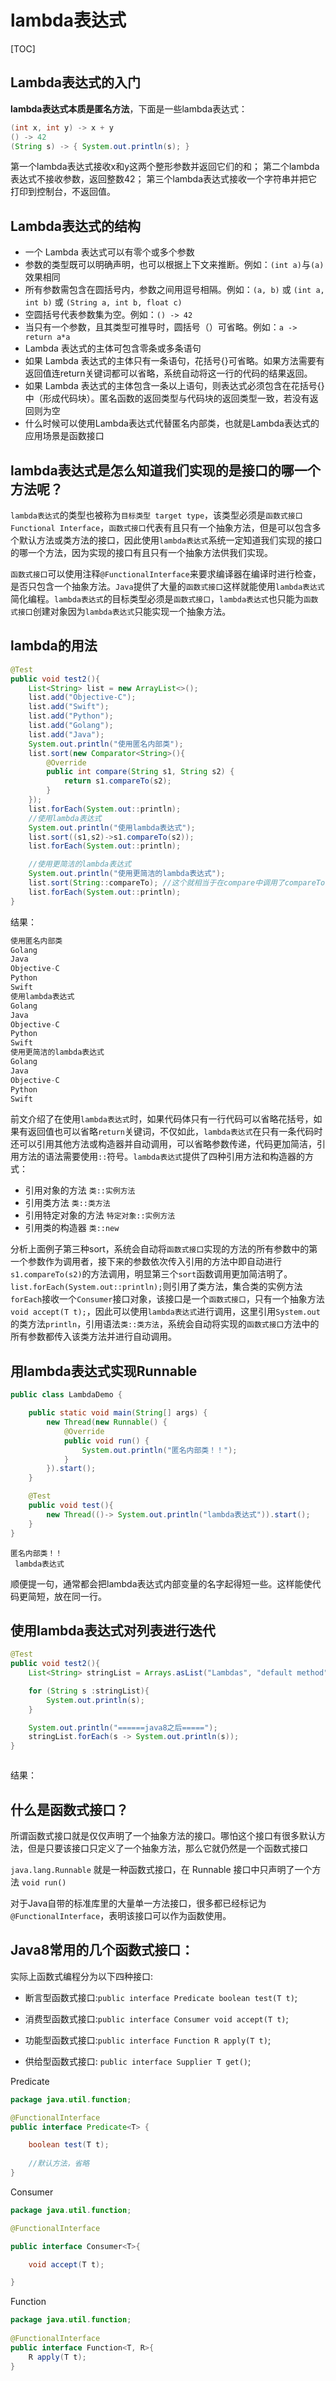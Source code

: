 # lambda表达式

[TOC]

## Lambda表达式的入门

**lambda表达式本质是匿名方法**，下面是一些lambda表达式：

```java
(int x, int y) -> x + y
() -> 42
(String s) -> { System.out.println(s); }
```



第一个lambda表达式接收x和y这两个整形参数并返回它们的和；
第二个lambda表达式不接收参数，返回整数42；
第三个lambda表达式接收一个字符串并把它打印到控制台，不返回值。

## Lambda表达式的结构

- 一个 Lambda 表达式可以有零个或多个参数
- 参数的类型既可以明确声明，也可以根据上下文来推断。例如：`(int a)`与`(a)`效果相同
- 所有参数需包含在圆括号内，参数之间用逗号相隔。例如：`(a, b)` 或 `(int a, int b)` 或 `(String a, int b, float c)`
- 空圆括号代表参数集为空。例如：`() -> 42`
- 当只有一个参数，且其类型可推导时，圆括号（）可省略。例如：`a -> return a*a`
- Lambda 表达式的主体可包含零条或多条语句
- 如果 Lambda 表达式的主体只有一条语句，花括号{}可省略。如果方法需要有返回值连return关键词都可以省略，系统自动将这一行的代码的结果返回。
- 如果 Lambda 表达式的主体包含一条以上语句，则表达式必须包含在花括号{}中（形成代码块）。匿名函数的返回类型与代码块的返回类型一致，若没有返回则为空
- 什么时候可以使用Lambda表达式代替匿名内部类，也就是Lambda表达式的应用场景是函数接口

## lambda表达式是怎么知道我们实现的是接口的哪一个方法呢？

`lambda表达式`的类型也被称为`目标类型 target type`，该类型必须是`函数式接口 Functional Interface`，`函数式接口`代表有且只有一个抽象方法，但是可以包含多个默认方法或类方法的接口，因此使用`lambda表达式`系统一定知道我们实现的接口的哪一个方法，因为实现的接口有且只有一个抽象方法供我们实现。

`函数式接口`可以使用注释`@FunctionalInterface`来要求编译器在编译时进行检查，是否只包含一个抽象方法。`Java`提供了大量的`函数式接口`这样就能使用`lambda表达式`简化编程。`lambda表达式`的目标类型必须是`函数式接口`，`lambda表达式`也只能为`函数式接口`创建对象因为`lambda表达式`只能实现一个抽象方法。

 

## lambda的用法

```java
@Test
public void test2(){
    List<String> list = new ArrayList<>();
    list.add("Objective-C");
    list.add("Swift");
    list.add("Python");
    list.add("Golang");
    list.add("Java");
    System.out.println("使用匿名内部类");
    list.sort(new Comparator<String>(){
        @Override
        public int compare(String s1, String s2) {
            return s1.compareTo(s2);
        }
    });
    list.forEach(System.out::println);
    //使用lambda表达式
    System.out.println("使用lambda表达式");
    list.sort((s1,s2)->s1.compareTo(s2));
    list.forEach(System.out::println);

    //使用更简洁的lambda表达式
    System.out.println("使用更简洁的lambda表达式");
    list.sort(String::compareTo); //这个就相当于在compare中调用了compareTo
    list.forEach(System.out::println);
}
```

结果：

```java
使用匿名内部类
Golang
Java
Objective-C
Python
Swift
使用lambda表达式
Golang
Java
Objective-C
Python
Swift
使用更简洁的lambda表达式
Golang
Java
Objective-C
Python
Swift
```

前文介绍了在使用`lambda表达式`时，如果代码体只有一行代码可以省略花括号，如果有返回值也可以省略`return`关键词，不仅如此，`lambda表达式`在只有一条代码时还可以引用其他方法或构造器并自动调用，可以省略参数传递，代码更加简洁，引用方法的语法需要使用`::`符号。`lambda表达式`提供了四种引用方法和构造器的方式：

- 引用对象的方法 `类::实例方法`
- 引用类方法 `类::类方法`
- 引用特定对象的方法 `特定对象::实例方法`
- 引用类的构造器 `类::new`

分析上面例子第三种sort，系统会自动将`函数式接口`实现的方法的所有参数中的第一个参数作为调用者，接下来的参数依次传入引用的方法中即自动进行`s1.compareTo(s2)`的方法调用，明显第三个`sort`函数调用更加简洁明了。`list.forEach(System.out::println);`则引用了类方法，集合类的实例方法`forEach`接收一个`Consumer`接口对象，该接口是一个`函数式接口`，只有一个抽象方法`void accept(T t);`，因此可以使用`lambda表达式`进行调用，这里引用`System.out`的类方法`println`，引用语法`类::类方法`，系统会自动将实现的`函数式接口`方法中的所有参数都传入该类方法并进行自动调用。

## 用lambda表达式实现Runnable

```java
public class LambdaDemo {

    public static void main(String[] args) {
        new Thread(new Runnable() {
            @Override
            public void run() {
                System.out.println("匿名内部类！！");
            }
        }).start();
    }

    @Test
    public void test(){
        new Thread(()-> System.out.println("lambda表达式")).start();
    }
}
```

```
匿名内部类！！
 lambda表达式
```

顺便提一句，通常都会把lambda表达式内部变量的名字起得短一些。这样能使代码更简短，放在同一行。

## 使用lambda表达式对列表进行迭代

```java
@Test
public void test2(){
    List<String> stringList = Arrays.asList("Lambdas", "default method", "stream");

    for (String s :stringList){
        System.out.println(s);
    }

    System.out.println("======java8之后=====");
    stringList.forEach(s -> System.out.println(s));
}
```



```java

```

结果：



## 什么是函数式接口？

所谓函数式接口就是仅仅声明了一个抽象方法的接口。哪怕这个接口有很多默认方法，但是只要该接口只定义了一个抽象方法，那么它就仍然是一个函数式接口

`java.lang.Runnable` 就是一种函数式接口，在 Runnable 接口中只声明了一个方法 `void run()`

对于Java自带的标准库里的大量单一方法接口，很多都已经标记为`@FunctionalInterface`，表明该接口可以作为函数使用。

## Java8常用的几个函数式接口：

 实际上函数式编程分为以下四种接口:

- 断言型函数式接口:`public interface Predicate boolean test(T t)`;
- 消费型函数式接口:`public interface Consumer void accept(T t)`;

- 功能型函数式接口:`public interface Function R apply(T t)`;
- 供给型函数式接口: `public interface Supplier T get()`;

Predicate

```java
package java.util.function;

@FunctionalInterface
public interface Predicate<T> {

    boolean test(T t);
    
    //默认方法，省略
}
```
Consumer

```java
package java.util.function;

@FunctionalInterface

public interface Consumer<T>{

    void accept(T t);

}

```
Function

```java
package java.util.function;
 
@FunctionalInterface
public interface Function<T, R>{
    R apply(T t);
}
```



